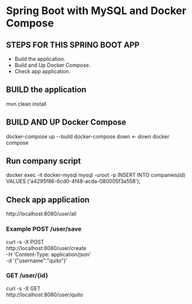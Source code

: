 # Spring Boot with MySQL and Docker Compose

## STEPS FOR THIS SPRING BOOT APP
- Build the application.
- Build and Up Docker Compose.
- Check app application.

## BUILD the application
mvn clean install

## BUILD AND UP Docker Compose
docker-compose up --build
docker-compose down <- down docker compose

## Run company script
docker exec -it docker-mysql mysql -uroot -p
INSERT INTO companies(id) VALUES ('a4295f86-6cd0-4f48-acda-080005f3a558');

## Check app application
http://localhost:8080/user/all

### Example POST /user/save
curl -s -X POST \
http://localhost:8080/user/create \
-H 'Content-Type: application/json' \
-d '{"username":"quito"}'

### GET /user/{id}
curl -s -X GET \
http://localhost:8080/user/quito
